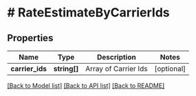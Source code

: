 # # RateEstimateByCarrierIds

## Properties

Name | Type | Description | Notes
------------ | ------------- | ------------- | -------------
**carrier_ids** | **string[]** | Array of Carrier Ids | [optional]

[[Back to Model list]](../../README.md#models) [[Back to API list]](../../README.md#endpoints) [[Back to README]](../../README.md)
